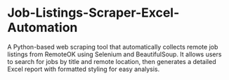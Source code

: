# Job-Listings-Scraper-Excel-Automation
A Python-based web scraping tool that automatically collects remote job listings from RemoteOK  using Selenium and BeautifulSoup. It allows users to search for jobs by title and remote location, then generates a detailed Excel report with formatted styling for easy analysis.
